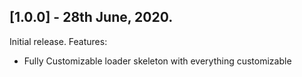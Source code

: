 ## [1.0.0] - 28th June, 2020.

Initial release.
Features:
- Fully Customizable loader skeleton with everything customizable